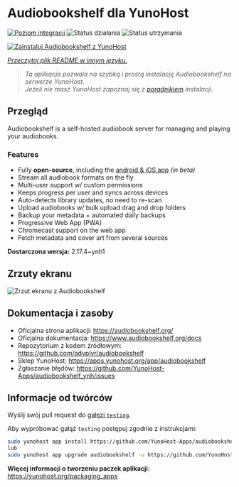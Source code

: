 <!--
To README zostało automatycznie wygenerowane przez <https://github.com/YunoHost/apps/tree/master/tools/readme_generator>
Nie powinno być ono edytowane ręcznie.
-->

# Audiobookshelf dla YunoHost

[![Poziom integracji](https://apps.yunohost.org/badge/integration/audiobookshelf)](https://ci-apps.yunohost.org/ci/apps/audiobookshelf/)
![Status działania](https://apps.yunohost.org/badge/state/audiobookshelf)
![Status utrzymania](https://apps.yunohost.org/badge/maintained/audiobookshelf)

[![Zainstaluj Audiobookshelf z YunoHost](https://install-app.yunohost.org/install-with-yunohost.svg)](https://install-app.yunohost.org/?app=audiobookshelf)

*[Przeczytaj plik README w innym języku.](./ALL_README.md)*

> *Ta aplikacja pozwala na szybką i prostą instalację Audiobookshelf na serwerze YunoHost.*  
> *Jeżeli nie masz YunoHost zapoznaj się z [poradnikiem](https://yunohost.org/install) instalacji.*

## Przegląd

Audiobookshelf is a self-hosted audiobook server for managing and playing your audiobooks.

### Features

* Fully **open-source**, including the [android & iOS app](https://github.com/advplyr/audiobookshelf-app) *(in beta)*
* Stream all audiobook formats on the fly
* Multi-user support w/ custom permissions
* Keeps progress per user and syncs across devices
* Auto-detects library updates, no need to re-scan
* Upload audiobooks w/ bulk upload drag and drop folders
* Backup your metadata + automated daily backups
* Progressive Web App (PWA)
* Chromecast support on the web app
* Fetch metadata and cover art from several sources

**Dostarczona wersja:** 2.17.4~ynh1

## Zrzuty ekranu

![Zrzut ekranu z Audiobookshelf](./doc/screenshots/audiobookshelf.jpg)

## Dokumentacja i zasoby

- Oficjalna strona aplikacji: <https://audiobookshelf.org/>
- Oficjalna dokumentacja: <https://www.audiobookshelf.org/docs>
- Repozytorium z kodem źródłowym: <https://github.com/advplyr/audiobookshelf>
- Sklep YunoHost: <https://apps.yunohost.org/app/audiobookshelf>
- Zgłaszanie błędów: <https://github.com/YunoHost-Apps/audiobookshelf_ynh/issues>

## Informacje od twórców

Wyślij swój pull request do [gałęzi `testing`](https://github.com/YunoHost-Apps/audiobookshelf_ynh/tree/testing).

Aby wypróbować gałąź `testing` postępuj zgodnie z instrukcjami:

```bash
sudo yunohost app install https://github.com/YunoHost-Apps/audiobookshelf_ynh/tree/testing --debug
lub
sudo yunohost app upgrade audiobookshelf -u https://github.com/YunoHost-Apps/audiobookshelf_ynh/tree/testing --debug
```

**Więcej informacji o tworzeniu paczek aplikacji:** <https://yunohost.org/packaging_apps>
